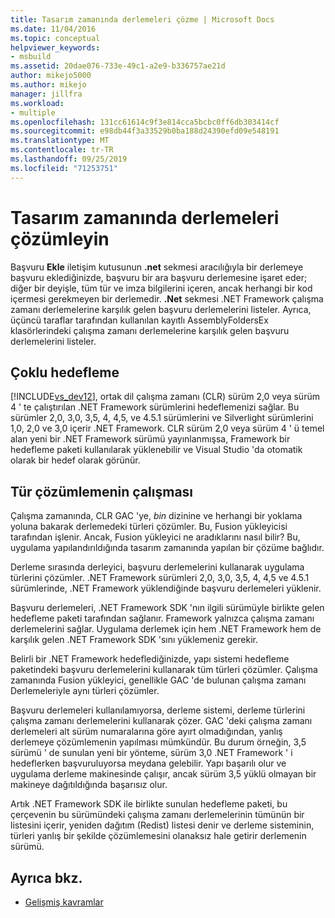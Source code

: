 ```yaml
---
title: Tasarım zamanında derlemeleri çözme | Microsoft Docs
ms.date: 11/04/2016
ms.topic: conceptual
helpviewer_keywords:
- msbuild
ms.assetid: 20dae076-733e-49c1-a2e9-b336757ae21d
author: mikejo5000
ms.author: mikejo
manager: jillfra
ms.workload:
- multiple
ms.openlocfilehash: 131cc61614c9f3e814cca5bcbc0ff6db303414cf
ms.sourcegitcommit: e98db44f3a33529b0ba188d24390efd09e548191
ms.translationtype: MT
ms.contentlocale: tr-TR
ms.lasthandoff: 09/25/2019
ms.locfileid: "71253751"
---
```

# <a name="resolve-assemblies-at-design-time"></a>Tasarım zamanında derlemeleri çözümleyin
Başvuru **Ekle** iletişim kutusunun **.net** sekmesi aracılığıyla bir derlemeye başvuru eklediğinizde, başvuru bir ara başvuru derlemesine işaret eder; diğer bir deyişle, tüm tür ve imza bilgilerini içeren, ancak herhangi bir kod içermesi gerekmeyen bir derlemedir. **.Net** sekmesi .NET Framework çalışma zamanı derlemelerine karşılık gelen başvuru derlemelerini listeler. Ayrıca, üçüncü taraflar tarafından kullanılan kayıtlı AssemblyFoldersEx klasörlerindeki çalışma zamanı derlemelerine karşılık gelen başvuru derlemelerini listeler.

## <a name="multi-targeting"></a>Çoklu hedefleme
 [!INCLUDE[vs_dev12](../extensibility/includes/vs_dev12_md.md)], ortak dil çalışma zamanı (CLR) sürüm 2,0 veya sürüm 4 ' te çalıştırılan .NET Framework sürümlerini hedeflemenizi sağlar. Bu sürümler 2,0, 3,0, 3,5, 4, 4,5, ve 4.5.1 sürümlerini ve Silverlight sürümlerini 1,0, 2,0 ve 3,0 içerir .NET Framework. CLR sürüm 2,0 veya sürüm 4 ' ü temel alan yeni bir .NET Framework sürümü yayınlanmışsa, Framework bir hedefleme paketi kullanılarak yüklenebilir ve Visual Studio 'da otomatik olarak bir hedef olarak görünür.

## <a name="how-type-resolution-works"></a>Tür çözümlemenin çalışması
 Çalışma zamanında, CLR GAC 'ye, *bin* dizinine ve herhangi bir yoklama yoluna bakarak derlemedeki türleri çözümler. Bu, Fusion yükleyicisi tarafından işlenir. Ancak, Fusion yükleyici ne aradıklarını nasıl bilir? Bu, uygulama yapılandırıldığında tasarım zamanında yapılan bir çözüme bağlıdır.

 Derleme sırasında derleyici, başvuru derlemelerini kullanarak uygulama türlerini çözümler. .NET Framework sürümleri 2,0, 3,0, 3,5, 4, 4,5 ve 4.5.1 sürümlerinde, .NET Framework yüklendiğinde başvuru derlemeleri yüklenir.

 Başvuru derlemeleri, .NET Framework SDK 'nın ilgili sürümüyle birlikte gelen hedefleme paketi tarafından sağlanır. Framework yalnızca çalışma zamanı derlemelerini sağlar. Uygulama derlemek için hem .NET Framework hem de karşılık gelen .NET Framework SDK 'sını yüklemeniz gerekir.

 Belirli bir .NET Framework hedeflediğinizde, yapı sistemi hedefleme paketindeki başvuru derlemelerini kullanarak tüm türleri çözümler. Çalışma zamanında Fusion yükleyici, genellikle GAC 'de bulunan çalışma zamanı Derlemeleriyle aynı türleri çözümler.

 Başvuru derlemeleri kullanılamıyorsa, derleme sistemi, derleme türlerini çalışma zamanı derlemelerini kullanarak çözer. GAC 'deki çalışma zamanı derlemeleri alt sürüm numaralarına göre ayırt olmadığından, yanlış derlemeye çözümlemenin yapılması mümkündür. Bu durum örneğin, 3,5 sürümü ' de sunulan yeni bir yönteme, sürüm 3,0 .NET Framework ' i hedeflerken başvuruluyorsa meydana gelebilir. Yapı başarılı olur ve uygulama derleme makinesinde çalışır, ancak sürüm 3,5 yüklü olmayan bir makineye dağıtıldığında başarısız olur.

 Artık .NET Framework SDK ile birlikte sunulan hedefleme paketi, bu çerçevenin bu sürümündeki çalışma zamanı derlemelerinin tümünün bir listesini içerir, yeniden dağıtım (Redist) listesi denir ve derleme sisteminin, türleri yanlış bir şekilde çözümlemesini olanaksız hale getirir derlemenin sürümü.

## <a name="see-also"></a>Ayrıca bkz.
- [Gelişmiş kavramlar](../msbuild/msbuild-advanced-concepts.md)